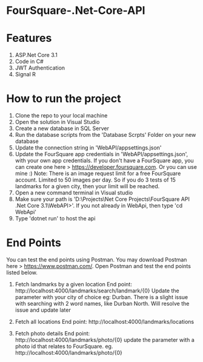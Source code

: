 # FourSquare-.Net-Core-API

# Features
1. ASP.Net Core 3.1
2. Code in C#
3. JWT Authentication
4. Signal R

# How to run the project

1. Clone the repo to your local machine
2. Open the solution in Visual Studio
3. Create a new database in SQL Server
4. Run the database scripts from the 'Database Scrpts' Folder on your new database
5. Update the connection string in 'WebAPI/appsettings.json'
6. Update the FourSquare app credentials in 'WebAPI/appsettings.json', with your own app credentials. 
  If you don't have a FourSquare app, you can create one here > https://developer.foursquare.com. Or you can use mine :)
  Note: There is an image request limit for a free FourSquare account. Limited to 50 images per day. So if you do 3 tests of 15 landmarks for a given city, then your limit will be reached. 
7. Open a new command terminal in Visual studio
7. Make sure your path is 'D:\Projects\Net Core Projects\FourSquare API .Net Core 3.1\WebAPI>'. If you not already in WebApi, then type 'cd WebApi'
8. Type 'dotnet run' to host the api

# End Points

You can test the end points using Postman. You may download Postman here > https://www.postman.com/.  Open Postman and test the end points listed below.

1. Fetch landmarks by a given location 
  End point: http://localhost:4000/landmarks/search/landmark/{0} 
  Update the parameter with your city of choice eg: Durban.  There is a slight issue with searching with 2 word names, like Durban North. Will resolve the issue and update later

2. Fetch all locations
  End point: http://localhost:4000/landmarks/locations 

3. Fetch photo details
  End point: http://localhost:4000/landmarks/photo/{0}
  update the parameter with a photo id that relates to FourSquare. eg.  http://localhost:4000/landmarks/photo/{0}
